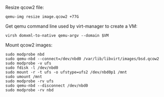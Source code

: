 
Resize qcow2 file:

`qemu-img resize image.qcow2 +77G`

Get qemu command line used by virt-manager to create a VM:

`virsh domxml-to-native qemu-argv --domain $VM`

Mount qcow2 images:

```
sudo modprobe nbd
sudo qemu-nbd --connect=/dev/nbd0 /var/lib/libvirt/images/bsd.qcow2
sudo modprobe -v ufs
sudo fdisk -l /dev/nbd0
sudo mount -r -t ufs -o ufstype=ufs2 /dev/nbd0p1 /mnt
sudo umount /mnt
sudo modprobe -rv ufs
sudo qemu-nbd --disconnect /dev/nbd0
sudo modprobe -rv nbd
```

